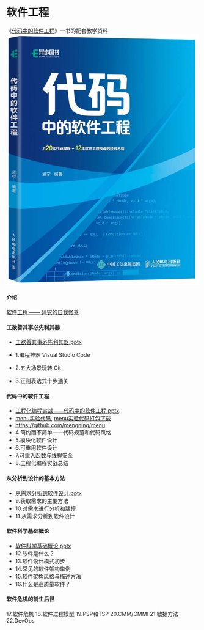 # 软件工程

《[代码中的软件工程](https://www.epubit.com/bookDetails?id=UB7d4a0286a92ee&typeName=%E6%90%9C%E7%B4%A2)》一书的配套教学资料
![Image](ppt/cover.jpg)

#### 介绍
[软件工程 —— 码农的自我修养](ppt/软件工程-码农的自我修养.pptx)

#### 工欲善其事必先利其器

* [工欲善其事必先利其器.pptx](ppt/工欲善其事必先利其器.pptx)

* 1.编程神器 Visual Studio Code
* 2.五大场景玩转 Git
* 3.正则表达式十步通关

#### 代码中的软件工程

* [工程化编程实战——代码中的软件工程.pptx](ppt/工程化编程实战——代码中的软件工程.pptx)
* [menu实验代码](src), [menu实验代码打包下载](ppt/menu_code.zip)
* https://github.com/mengning/menu
* 4.简约而不简单——代码规范和代码风格
* 5.模块化软件设计
* 6.可重用软件设计
* 7.可重入函数与线程安全
* 8.工程化编程实战总结

#### 从分析到设计的基本方法

* [从需求分析到软件设计.pptx](https://gitee.com/mengning997/se/raw/master/ppt/%E4%BB%8E%E9%9C%80%E6%B1%82%E5%88%86%E6%9E%90%E5%88%B0%E8%BD%AF%E4%BB%B6%E8%AE%BE%E8%AE%A1.pptx)
* 9.获取需求的主要方法
* 10.对需求进行分析和建模
* 11.从需求分析到软件设计

#### 软件科学基础概论

* [软件科学基础概论.pptx](https://gitee.com/mengning997/se/raw/master/ppt/%E8%BD%AF%E4%BB%B6%E7%A7%91%E5%AD%A6%E5%9F%BA%E7%A1%80%E6%A6%82%E8%AE%BA.pptx)
* 12.软件是什么？
* 13.软件设计模式初步
* 14.常见的软件架构举例
* 15.软件架构风格与描述方法
* 16.什么是高质量软件？

#### 软件危机的前生后世


17.软件危机
18.软件过程模型
19.PSP和TSP
20.CMM/CMMI
21.敏捷方法
22.DevOps



